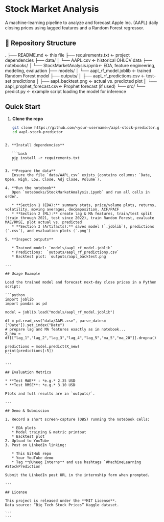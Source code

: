 # Stock Market Analysis

A machine-learning pipeline to analyze and forecast Apple Inc. (AAPL) daily closing prices using lagged features and a Random Forest regressor.

## 📂 Repository Structure

.
├── README.md                    ← this file
├── requirements.txt             ← project dependencies
├── data/
│   └── AAPL.csv                 ← historical OHLCV data
├── notebooks/
│   └── StockMarketAnalysis.ipynb← EDA, feature engineering, modeling, evaluation
├── models/
│   └── aapl\_rf\_model.joblib     ← trained Random Forest model
├── outputs/
│   ├── aapl\_rf\_predictions.csv  ← test-set predictions
│   ├── aapl\_backtest.png        ← actual vs. predicted plot
│   └── aapl\_prophet\_forecast.csv← Prophet forecast (if used)
└── src/
└── predict.py               ← example script loading the model for inference


## Quick Start

1. **Clone the repo**  
   ```bash
   git clone https://github.com/<your-username>/aapl-stock-predictor.git
   cd aapl-stock-predictor
````

2. **Install dependencies**

   ```bash
   pip install -r requirements.txt
   ```

3. **Prepare the data**
   Ensure the file `data/AAPL.csv` exists (contains columns: `Date, Open, High, Low, Close, Adj Close, Volume`).

4. **Run the notebook**
   Open `notebooks/StockMarketAnalysis.ipynb` and run all cells in order.

   * **Section 1 (EDA):** summary stats, price/volume plots, returns, volatility, moving averages, decomposition, ACF/PACF
   * **Section 2 (ML):** create lag & MA features, train/test split (train through 2021, test since 2022), train Random Forest, evaluate MAE/RMSE, plot actual vs. predicted
   * **Section 3 (Artifacts):** saves model (`.joblib`), predictions (`.csv`), and evaluation plots (`.png`)

5. **Inspect outputs**

   * Trained model: `models/aapl_rf_model.joblib`
   * Predictions:  `outputs/aapl_rf_predictions.csv`
   * Backtest plot: `outputs/aapl_backtest.png`

---

## Usage Example

Load the trained model and forecast next-day close prices in a Python script:

```python
import joblib
import pandas as pd

model = joblib.load("models/aapl_rf_model.joblib")

df = pd.read_csv("data/AAPL.csv", parse_dates=["Date"]).set_index("Date")
# prepare lag and MA features exactly as in notebook...
X_new = df[["lag_1","lag_2","lag_3","lag_4","lag_5","ma_5","ma_20"]].dropna()

predictions = model.predict(X_new)
print(predictions[:5])
```

---

## Evaluation Metrics

* **Test MAE** : *e.g.* 2.35 USD
* **Test RMSE**: *e.g.* 3.10 USD

Plots and full results are in `outputs/`.

---

## Demo & Submission

1. Record a short screen-capture (OBS) running the notebook cells:

   * EDA plots
   * Model training & metric printout
   * Backtest plot
2. Upload to YouTube
3. Post on LinkedIn linking:

   * This GitHub repo
   * Your YouTube demo
   * Tag **@Uneeq Interns** and use hashtags `#MachineLearning #StockPrediction`

Submit the LinkedIn post URL in the internship form when prompted.

---

## License

This project is released under the **MIT License**.
Data source: “Big Tech Stock Prices” Kaggle dataset.

```
```
